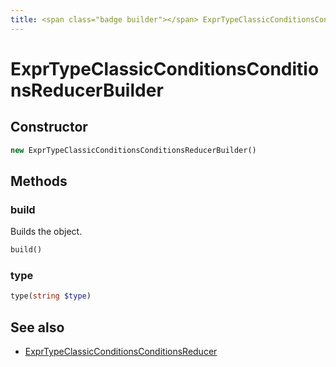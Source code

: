 ```yaml
---
title: <span class="badge builder"></span> ExprTypeClassicConditionsConditionsReducerBuilder
---
```

# <span class="badge builder"></span> ExprTypeClassicConditionsConditionsReducerBuilder

## Constructor

```php
new ExprTypeClassicConditionsConditionsReducerBuilder()
```
## Methods

### <span class="badge object-method"></span> build

Builds the object.

```php
build()
```

### <span class="badge object-method"></span> type

```php
type(string $type)
```

## See also

 * <span class="badge object-type-class"></span> [ExprTypeClassicConditionsConditionsReducer](./object-ExprTypeClassicConditionsConditionsReducer.md)

